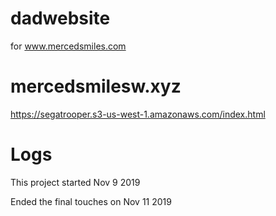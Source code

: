 # dadwebsite
for www.mercedsmiles.com
# mercedsmilesw.xyz
https://segatrooper.s3-us-west-1.amazonaws.com/index.html
# Logs
This project started Nov 9 2019

Ended the final touches on Nov 11 2019
